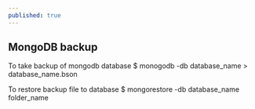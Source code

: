 ```yaml
---
published: true
---
```


## MongoDB backup
To take backup of mongodb database
    $ monogodb -db database_name > database_name.bson
    
To restore backup file to database
    $ mongorestore -db database_name folder_name